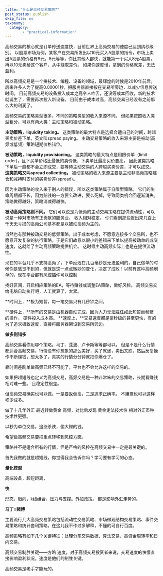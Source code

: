 ```yaml
---
title: "什么是高频交易策略?"
post_status: publish
skip_file: no
taxonomy:
  category:
        - "practical-information"
---
```


高频交易的核心就是订单传送速度快，目前世界上高频交易的速度已达到纳秒级别。 以股票市场为例，某客户在交易所发出以10元买入A股票的指令，市场上卖出A股票的价格有9元，8元等等，你比其他人都快，就能第一个买入8元A股票，再以10元卖给这个客户，从中赚取差价。 如果你速度慢，拿到的价格就差，无法盈利。

所以高频交易是一个拼技术、编程、设备的领域，最辉煌的时候是2010年前后。 后来许多人为了提高0.00001秒，把服务器直接按在交易所旁边，以减少信息传送时间。 目前高频交易的设备投入成本之高令人咋舌，还没等成本回收，新的技术就诞生了，需要再次投入新设备。 目前由于成本过高，高频交易已经没有之前那么大的利润了。

高频交易的策略类型很多，不同的策略类型的收入来源不同。 但如果按照收入类型粗分，可以有两大类：主动策略和被动策略。

**主动策略，liquidity taking。** 这类策略的最大特点是选择合适自己的时间，跨越买卖价差下单，英文叫spread paying。 主动交易策略的收入来源主要是被动(高频或低频）策略短期价格错位。

**被动策略，liquidity provisioning。** 这类策略的最大特点是用限价单（limit order)，且下买单价格比最低的卖价低，下卖单比最高买价要高。 因此这类策略下单后一般都不会立即成交，要等待主动交易的人跨越买卖价差，才可以成交。 **这类策略又叫spread collecting。** 被动策略的收入来源主要是主动非高频策略建仓和减持时支付的买卖价差(spread)。

因为主动策略的收入来于别人的错误，所以这类策略属于自限型策略。 它们的生命周期都不长，因为赔钱的一方要么改进，要么死掉，导致同类机会回逐渐消失。 策略做得越好，策略消减得越快。

**被动高频策略则不同。** 它们可以说是为低频的主动交易策略在提供流动性，可以说是一种对市场有正贡献的服务业。 收入相对稳定。 你们看到那些报出来几百上千天无亏损的高频公司基本都是以被动高频为主的。

当然也有那种被动交易的低频策略，出于成本考虑，不愿意连接多个交易所，也不愿意开发复杂的执行策略，于是它们故意以很小的差错来下单以提高被动单的成交速度，这就给了主动高频策略提供机会。 这时候主动高频实际上也是在提供流动性。

现在的平台几乎不支持高频了，下单延迟在几百毫秒是无法盈利的，自己做单的时候你是感觉不到的，但就是这一点点微妙的变化，决定了成败！以前有这种高频刷单的，现在平台都有风控插件可以控制

找好区间，开启相应策略的EA，等待赚钱或调整EA策略，做好风控。 高频交易交给电脑自动执行吧，人工就算了，太累。

**时间上，**极为短暂，每一笔交易只有几秒钟之间。

**硬件上，**所有的交易是由机器自动完成，因为人力无法胜任如此短暂而频繁的操作。 硬件投入成本高。 **速度上，**交易速度都是豪秒级的甚至更快，有的为了追求极致速度，直接将服务器架设到交易所旁边。

**做多则错多**

高频交易看你用哪个策略，马丁、斐波、卢卡斯等等都可以。 但是不是什么行情都适合高频交易，行情没有你想象的那么美好，买了就涨，卖出又跌，然后反复操作不断赚钱，想太多了，真实的行情分分钟就把你爆仓了。

靠时间差刷单做高频已经不可能了，平台也不会允许这样的交易的。

如果把超短线也定义为高频交易，高频交易是一种非常笨的交易策略，长期看赚钱相对难一些。 且稳定性很差。

但高频交易确实也可以做，一是要返佣高，二是追求正确率。 不嫌累也可以这样积少成多。

做了十几年外汇 最近转做黄金 高频，对比后发现 黄金走法技术性 相对外汇币种技术性更强。

以秒为单位交易，追涨杀跌，偷大鳄的钱。

希望做高频交易要把重点转移到风控方面。

策略并不是适合所有的行情，但是严格的风控在高频交易中一定是最关键的。

首先我做的就是超短线，你觉得我会告诉你吗？学习要有学习的心态。

**量化模型**

高端设备，超短距离，

**快**

形态，趋向，k线组合，压力与支撑。外加政策。 都是影响外汇走势的。

**马丁=赌博**

主要流行几大高频交易策略包括流动性交易策略、市场微观结构交易策略、事件交易策略和统计套利策略，在这儿我不作过多解释，不懂的可自行百度。

高频策略有如下几个关键特征：处理分笔交易数据、算法交易、高资金周转率和日内交易。

高频交易制胜关键——方略 速度，对于高频交易投资者来说，交易速度的快慢直接影响盈利状况，速度是他们的制胜关键。

高频交易是老手才能玩的。
